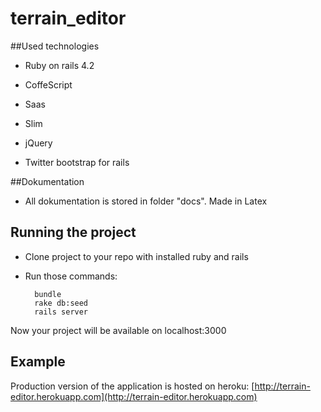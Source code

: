 # terrain_editor

##Used technologies

* Ruby on rails 4.2

* CoffeScript

* Saas

* Slim

* jQuery

* Twitter bootstrap for rails

##Dokumentation

* All dokumentation is stored in folder "docs". Made in Latex


## Running the project

- Clone project to your repo with installed ruby and rails
- Run those commands:

        bundle
        rake db:seed
        rails server

Now your project will be available on localhost:3000


## Example

Production version of the application is hosted on heroku: [http://terrain-editor.herokuapp.com](http://terrain-editor.herokuapp.com)
